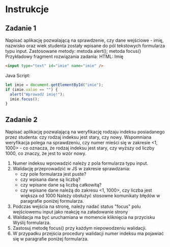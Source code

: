 # Instrukcje

## Zadanie 1

Napisać aplikację pozwalającą na sprawdzenie, czy dane wejściowe - imię, nazwisko oraz wiek studenta zostały wpisane do pól tekstowych formularza typu input.
Zastosowane metody: metoda alert(); metoda focus()
Przykładowy fragment rozwiązania zadania:
HTML:
Imię

```html
<input type="text" id="imie" name="imie" />
```

Java Script:

```javascript
let imie = document.getElementById("imie");
if (imie.value == "") {
  alert("Wprowadź imię!");
  imie.focus();
}
```

## Zadanie 2

Napisać aplikację pozwalającą na weryfikację rodzaju indeksu posiadanego przez studenta: czy rodzaj indeksu jest stary, czy nowy. Wspomniana weryfikacja polega na sprawdzeniu, czy numer mieści się w zakresie <1, 1000> - co oznacza, że rodzaj indeksu jest stary, czy wyższy od liczby 1000, co znaczy, że jest to wzór nowy.

1. Numer indeksu wprowadzić należy z pola formularza typu input.
2. Walidację przeprowadzić w JS w zakresie sprawdzania:
   - czy pole formularza jest puste?
   - czy wpisana dane są liczbą?
   - czy wpisane dane są liczbą całkowitą?
   - czy wpisane dane należą do zakresu <1, 1000>, czy liczba jest większa od 1000
     Należy obsłużyć stosowne komunikaty błędów w paragrafie poniżej formularza.
3. Podczas wejścia na stronę, należy nadać status "focus" polu wejściowemu input jako reakcję na załadowanie strony
4. Walidacja ma być uruchamiana w momencie kliknięcia na przycisku Wyślij formularza.
5. Zastosuj metodę focus() przy każdym niepowodzeniu walidacji.
6. W przypadku przejścia procedury walidacji numer indeksu ma pojawiać się w paragrafie poniżej formularza.
